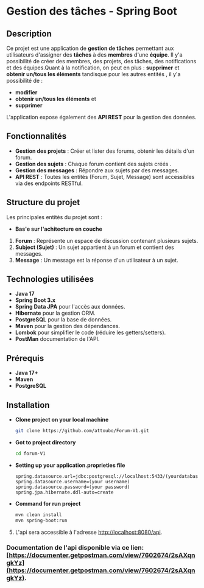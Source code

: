 # Gestion des tâches - Spring Boot

## Description

Ce projet est une application de **gestion de tâches** permettant aux utilisateurs d'assigner des **tâches** à des **membres** d'une **équipe**. Il y'a possibilité de créer des membres, des projets, des tâches, des notifications et des équipes.Quant à la notification, on peut en plus :  **supprimer** et **obtenir un/tous les éléments**  tandisque pour les autres entités , il y'a possibilité de :
- **modifier**
- **obtenir un/tous les éléments** et
- **supprimer**

L'application expose également des **API REST** pour la gestion des données.

## Fonctionnalités

- **Gestion des projets** : Créer et lister des forums, obtenir les détails d'un forum.
- **Gestion des sujets** : Chaque forum contient des sujets créés .
- **Gestion des messages** : Répondre aux sujets par des messages.
- **API REST** : Toutes les entités (Forum, Sujet, Message) sont accessibles via des endpoints RESTful.

## Structure du projet

Les principales entités du projet sont :
- **Bas'e sur l'achitecture en couche**

1. **Forum** : Représente un espace de discussion contenant plusieurs sujets.
2. **Subject (Sujet)** : Un sujet appartient à un forum et contient des messages.
3. **Message** : Un message est la réponse d'un utilisateur à un sujet.

## Technologies utilisées

- **Java 17**
- **Spring Boot 3.x**
- **Spring Data JPA** pour l'accès aux données.
- **Hibernate** pour la gestion ORM.
- **PostgreSQL** pour la base de données.
- **Maven** pour la gestion des dépendances.
- **Lombok** pour simplifier le code (réduire les getters/setters).
- **PostMan** documentation de l'API.  


## Prérequis

- **Java 17+**
- **Maven**
- **PostgreSQL** 

## Installation

- **Clone project on your local machine**
    ```bash
    git clone https://github.com/attoubo/Forum-V1.git
    ```

- **Got to project directory**
    ```bash
    cd forum-V1
    ```

- **Setting up your application.proprieties file**
    ```properties
    spring.datasource.url=jdbc:postgresql://localhost:5433/(yourdatabase_name)
    spring.datasource.username=(your username)
    spring.datasource.password=(your password)
    spring.jpa.hibernate.ddl-auto=create
    ```


- **Command for run project**
    ```bash
    mvn clean install
    mvn spring-boot:run
    ```

5. L'api sera accessible à l'adresse [http://localhost:8080/api](http://localhost:8080/api).


### Documentation de l'api disponible via ce lien: [https://documenter.getpostman.com/view/7602674/2sAXqngkYz](https://documenter.getpostman.com/view/7602674/2sAXqngkYz).
